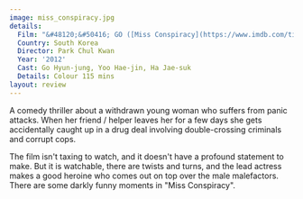 ```yaml
---
image: miss_conspiracy.jpg
details:
  Film: "&#48120;&#50416; GO ([Miss Conspiracy](https://www.imdb.com/title/tt2384794/))"
  Country: South Korea
  Director: Park Chul Kwan
  Year: '2012'
  Cast: Go Hyun-jung, Yoo Hae-jin, Ha Jae-suk
  Details: Colour 115 mins
layout: review
---
```

A comedy thriller about a withdrawn young woman who suffers
from panic attacks.  When her friend / helper leaves her for a few days
she gets accidentally caught up in a drug deal involving double-crossing
criminals and corrupt cops.

The film isn't taxing to watch, and it doesn't have a profound statement to
make.  But it is watchable, there are twists and turns, and the lead actress
makes a good heroine who comes out on top over the male malefactors.  There
are some darkly funny moments in "Miss Conspiracy".
